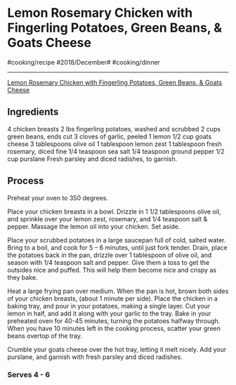 # Lemon Rosemary Chicken with Fingerling Potatoes, Green Beans, & Goats Cheese
#cooking/recipe #2018/December# #cooking/dinner
- - - -
[Lemon Rosemary Chicken with Fingerling Potatoes, Green Beans, & Goats Cheese](https://dennistheprescott.com/2015/09/02/1137/)

## Ingredients
4 chicken breasts
2 lbs fingerling potatoes, washed and scrubbed
2 cups green beans, ends cut
3 cloves of garlic, peeled
1 lemon
1/2 cup goats cheese
3 tablespoons olive oil
1 tablespoon lemon zest
1 tablespoon fresh rosemary, diced fine
1/4 teaspoon sea salt
1/4 teaspoon ground pepper
1/2 cup purslane
Fresh parsley and diced radishes, to garnish.

## Process
Preheat your oven to 350 degrees.

Place your chicken breasts in a bowl. Drizzle in 1 1/2 tablespoons olive oil, and sprinkle over your lemon zest, rosemary, and 1/4 teaspoon salt & pepper. Massage the lemon oil into your chicken. Set aside.

Place your scrubbed potatoes in a large saucepan full of cold, salted water. Bring to a boil, and cook for 5 – 6 minutes, until just fork tender. Drain, place the potatoes back in the pan, drizzle over 1 tablespoon of olive oil, and season with 1/4 teaspoon salt and pepper. Give them a toss to get the outsides nice and puffed. This will help them become nice and crispy as they bake.

Heat a large frying pan over medium. When the pan is hot, brown both sides of your chicken breasts, (about 1 minute per side). Place the chicken in a baking tray, and pour in your potatoes, making a single layer. Cut your lemon in half, and add it along with your garlic to the tray. Bake in your preheated oven for 40-45 minutes, turning the potatoes halfway through. When you have 10 minutes left in the cooking process, scatter your green beans overtop of the tray.

Crumble your goats cheese over the hot tray, letting it melt nicely. Add your purslane, and garnish with fresh parsley and diced radishes.

### Serves 4 - 6